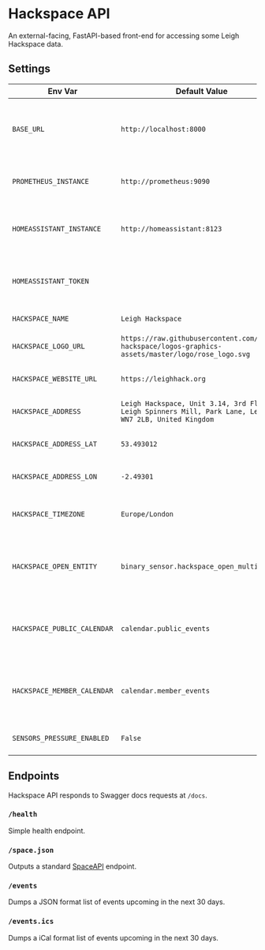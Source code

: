 # Hackspace API

An external-facing, FastAPI-based front-end for accessing some Leigh Hackspace data.

## Settings

| Env Var                     | Default Value                                                                                           | Description                                                    |
| --------------------------- | ------------------------------------------------------------------------------------------------------- | -------------------------------------------------------------- |
| `BASE_URL`                  | `http://localhost:8000`                                                                                 | URL base where the application will be accessible at           |
| `PROMETHEUS_INSTANCE`       | `http://prometheus:9090`                                                                                | Endpoint URL for the Prometheus instance                       |
| `HOMEASSISTANT_INSTANCE`    | `http://homeassistant:8123`                                                                             | Endpoint URL for the Home Assistant instance                   |
| `HOMEASSISTANT_TOKEN`       |                                                                                                         | Token used to access the Home Assistant API                    |
| `HACKSPACE_NAME`            | `Leigh Hackspace`                                                                                       | Name of the hackspace                                          |
| `HACKSPACE_LOGO_URL`        | `https://raw.githubusercontent.com/leigh-hackspace/logos-graphics-assets/master/logo/rose_logo.svg`     | URL to the logo for the hackspace                              |
| `HACKSPACE_WEBSITE_URL`     | `https://leighhack.org`                                                                                 | URL to the hackspace's website                                 |
| `HACKSPACE_ADDRESS`         | `Leigh Hackspace, Unit 3.14, 3rd Floor, Leigh Spinners Mill, Park Lane, Leigh, WN7 2LB, United Kingdom` | Full address to the hackspace                                  |
| `HACKSPACE_ADDRESS_LAT`     | `53.493012`                                                                                             | Latitude of the hackspace                                      |
| `HACKSPACE_ADDRESS_LON`     | `-2.49301`                                                                                              | Longitude of the hackspace                                     |
| `HACKSPACE_TIMEZONE`        | `Europe/London`                                                                                         | Timezone the hackspace is located in                           |
| `HACKSPACE_OPEN_ENTITY`     | `binary_sensor.hackspace_open_multi`                                                                    | Entity ID of the Home Assistant device to indicate open status |
| `HACKSPACE_PUBLIC_CALENDAR` | `calendar.public_events`                                                                                | The entity ID of the Home Assistant public calendar            |
| `HACKSPACE_MEMBER_CALENDAR` | `calendar.member_events`                                                                                | The entity ID of the Home Assistant member calendar            |
| `SENSORS_PRESSURE_ENABLED`  | `False`                                                                                                 | Enable pressure sensors                                        |

## Endpoints

Hackspace API responds to Swagger docs requests at `/docs`.

### `/health`

Simple health endpoint.

### `/space.json`

Outputs a standard [SpaceAPI](https://spaceapi.io) endpoint.

### `/events`

Dumps a JSON format list of events upcoming in the next 30 days.

### `/events.ics`

Dumps a iCal format list of events upcoming in the next 30 days.